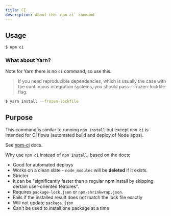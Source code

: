 ```yaml
---
title: CI
description: About the `npm ci` command
---
```


## Usage

```sh
$ npm ci
```

### What about Yarn?

Note for Yarn there is no `ci` command, so use this.

> If you need reproducible dependencies, which is usually the case with the continuous integration systems, you should pass --frozen-lockfile flag.

```sh
$ yarn install --frozen-lockfile
```


## Purpose

This command is similar to running `npm install` but except `npm ci` is intended for CI flows (automated build and deploy of Node apps).

See [npm-ci](https://docs.npmjs.com/cli/ci.html) docs.

Why use `npm ci` instead of `npm install`, based on the docs:

- Good for automated deploys
- Works on a clean slate - `node_modules` will be **deleted** if it exists.
- Stricter
- It can be "significantly faster than a regular npm install by skipping certain user-oriented features".
- Requires `package-lock.json` or `npm-shrinkwrap.json`.
- Fails if the installed result does not match the lock file exactly
- Will not update `package.json`
- Can't be used to install one package at a time

